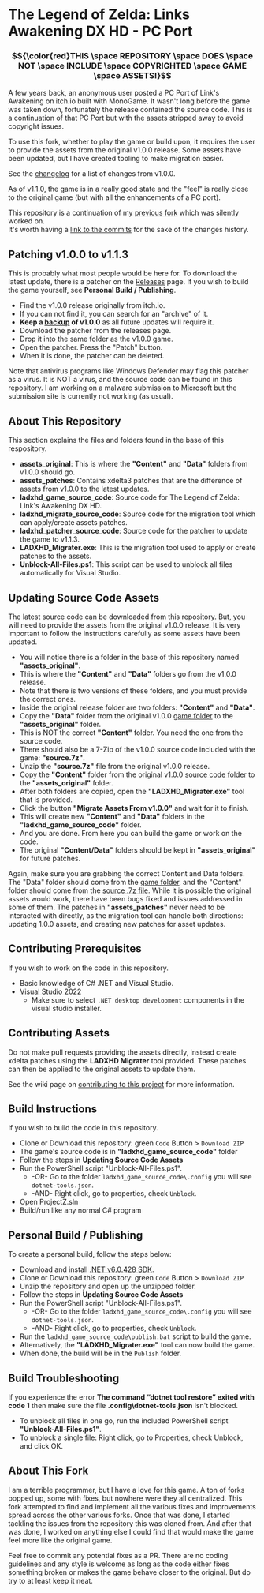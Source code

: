 # The Legend of Zelda: Links Awakening DX HD - PC Port

### $${\color{red}THIS \space REPOSITORY \space DOES \space NOT \space INCLUDE \space COPYRIGHTED \space GAME \space ASSETS!}$$

A few years back, an anonymous user posted a PC Port of Link's Awakening on itch.io built with MonoGame. It wasn't long before the game was taken down, fortunately the release contained the source code. This is a continuation of that PC Port but with the assets stripped away to avoid copyright issues. 

To use this fork, whether to play the game or build upon, it requires the user to provide the assets from the original v1.0.0 release. Some assets have been updated, but I have created tooling to make migration easier.

See the [changelog](https://github.com/BigheadSMZ/Zelda-LA-DX-HD-Updated/blob/main/CHANGELOG.md) for a list of changes from v1.0.0.

As of v1.1.0, the game is in a really good state and the "feel" is really close to the original game (but with all the enhancements of a PC port).

This repository is a continuation of my [previous fork](https://github.com/BigheadSMZ/Links-Awakening-DX-HD) which was silently worked on.   
It's worth having a [link to the commits](https://github.com/BigheadSMZ/Links-Awakening-DX-HD/commits/master/) for the sake of the changes history.

## Patching v1.0.0 to v1.1.3

This is probably what most people would be here for. To download the latest update, there is a patcher on the [Releases](https://github.com/BigheadSMZ/Zelda-LA-DX-HD-Updated/releases) page. If you wish to build the game yourself, see **Personal Build / Publishing**.
- Find the v1.0.0 release originally from itch.io.
- If you can not find it, you can search for an "archive" of it.
- **Keep a <ins>backup</ins> of v1.0.0** as all future updates will require it.
- Download the patcher from the releases page.
- Drop it into the same folder as the v1.0.0 game.
- Open the patcher. Press the "Patch" button.
- When it is done, the patcher can be deleted.

Note that antivirus programs like Windows Defender may flag this patcher as a virus. It is NOT a virus, and the source code can be found in this repository. I am working on a malware submission to Microsoft but the submission site is currently not working (as usual).

## About This Repository

This section explains the files and folders found in the base of this respository.
- **assets_original**: This is where the **"Content"** and **"Data"** folders from v1.0.0 should go.
- **assets_patches**: Contains xdelta3 patches that are the difference of assets from v1.0.0 to the latest updates.
- **ladxhd_game_source_code**: Source code for The Legend of Zelda: Link's Awakening DX HD.
- **ladxhd_migrate_source_code**: Source code for the migration tool which can apply/create assets patches.
- **ladxhd_patcher_source_code**: Source code for the patcher to update the game to v1.1.3.
- **LADXHD_Migrater.exe**: This is the migration tool used to apply or create patches to the assets.
- **Unblock-All-Files.ps1**: This script can be used to unblock all files automatically for Visual Studio.

## Updating Source Code Assets

The latest source code can be downloaded from this repository. But, you will need to provide the assets from the original v1.0.0 release. It is very important to follow the instructions carefully as some assets have been updated.
- You will notice there is a folder in the base of this repository named **"assets_original"**.
- This is where the **"Content"** and **"Data"** folders go from the v1.0.0 release.
- Note that there is two versions of these folders, and you must provide the correct ones.
- Inside the original release folder are two folders: **"Content"** and **"Data"**.
- Copy the **"Data"** folder from the original v1.0.0 <ins>game folder</ins> to the **"assets_original"** folder.
- This is NOT the correct **"Content"** folder. You need the one from the source code.
- There should also be a 7-Zip of the v1.0.0 source code included with the game: **"source.7z"**.
- Unzip the **"source.7z"** file from the original v1.0.0 release.
- Copy the **"Content"** folder from the original v1.0.0 <ins>source code folder</ins> to the **"assets_original"** folder.
- After both folders are copied, open the **"LADXHD_Migrater.exe"** tool that is provided.
- Click the button **"Migrate Assets From v1.0.0"** and wait for it to finish.
- This will create new **"Content"** and **"Data"** folders in the **"ladxhd_game_source_code"** folder.
- And you are done. From here you can build the game or work on the code.
- The original **"Content/Data"** folders should be kept in **"assets_original"** for future patches.

Again, make sure you are grabbing the correct Content and Data folders. The "Data" folder should come from the <ins>game folder</ins>, and the "Content" folder should come from the <ins>source .7z file</ins>. While it is possible the original assets would work, there have been bugs fixed and issues addressed in some of them. The patches in **"assets_patches"** never need to be interacted with directly, as the migration tool can handle both directions: updating 1.0.0 assets, and creating new patches for asset updates.

## Contributing Prerequisites

If you wish to work on the code in this repository.
- Basic knowledge of C# .NET and Visual Studio.
- [Visual Studio 2022](https://visualstudio.microsoft.com/downloads/)
    - Make sure to select `.NET desktop development` components in the visual studio installer.

## Contributing Assets

Do not make pull requests providing the assets directly, instead create xdelta patches using the **LADXHD Migrater** tool provided. These patches can then be applied to the original assets to update them.

See the wiki page on [contributing to this project](https://github.com/BigheadSMZ/Zelda-LA-DX-HD-Updated/wiki/Contributing-to-this-project) for more information.

## Build Instructions

If you wish to build the code in this repository.
- Clone or Download this repository: green `Code` Button > `Download ZIP`
- The game's source code is in **"ladxhd_game_source_code"** folder
- Follow the steps in **Updating Source Code Assets**
- Run the PowerShell script "Unblock-All-Files.ps1".
  - -OR- Go to the folder `ladxhd_game_source_code\.config` you will see `dotnet-tools.json`.
  - -AND- Right click, go to properties, check `Unblock`.
- Open ProjectZ.sln
- Build/run like any normal C# program

## Personal Build / Publishing

To create a personal build, follow the steps below:
- Download and install [.NET v6.0.428 SDK](https://dotnet.microsoft.com/en-us/download/dotnet/thank-you/sdk-6.0.428-windows-x64-installer).
- Clone or Download this repository: green `Code` Button > `Download ZIP`
- Unzip the repository and open up the unzipped folder.
- Follow the steps in **Updating Source Code Assets**
- Run the PowerShell script "Unblock-All-Files.ps1".
  - -OR- Go to the folder `ladxhd_game_source_code\.config` you will see `dotnet-tools.json`.
  - -AND- Right click, go to properties, check `Unblock`.
- Run the `ladxhd_game_source_code\publish.bat` script to build the game.
- Alternatively, the **"LADXHD_Migrater.exe"** tool can now build the game.
- When done, the build will be in the `Publish` folder.

## Build Troubleshooting

If you experience the error **The command “dotnet tool restore” exited with code 1** then make sure the file **.config\dotnet-tools.json** isn't blocked. 

- To unblock all files in one go, run the included PowerShell script **"Unblock-All-Files.ps1"**.
- To unblock a single file: Right click, go to Properties, check Unblock, and click OK.

## About This Fork

I am a terrible programmer, but I have a love for this game. A ton of forks popped up, some with fixes, but nowhere were they all centralized. This fork attempted to find and implement all the various fixes and improvements spread across the other various forks. Once that was done, I started tackling the issues from the repository this was cloned from. And after that was done, I worked on anything else I could find that would make the game feel more like the original game.

Feel free to commit any potential fixes as a PR. There are no coding guidelines and any style is welcome as long as the code either fixes something broken or makes the game behave closer to the original. But do try to at least keep it neat.
